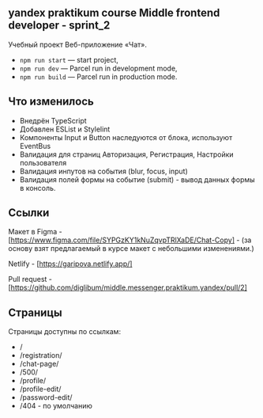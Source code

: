 ## yandex praktikum course Middle frontend developer - sprint_2

Учебный проект Веб-приложение «Чат».

- `npm run start` — start project,
- `npm run dev` — Parcel run in development mode,
- `npm run build` — Parcel run in production mode.


## Что изменилось

- Внедрён TypeScript
- Добавлен ESList и Stylelint 
- Компоненты Input и Button наследуются от блока, используют EventBus
- Валидация для страниц Авторизация, Регистрация, Настройки пользователя
- Валидация инпутов на события (blur, focus, input)
- Валидация полей формы на событие (submit) - вывод данных формы в консоль.


## Ссылки

Макет в Figma - [https://www.figma.com/file/SYPGzKY1kNuZqvpTRlXaDE/Chat-Copy] - (за основу взят предлагаемый в курсе макет с небольшими изменениями.)

Netlify - [https://garipova.netlify.app/]

Pull request - [https://github.com/diglibum/middle.messenger.praktikum.yandex/pull/2]


## Страницы
Страницы доступны по ссылкам:
- /
- /registration/
- /chat-page/
- /500/
- /profile/
- /profile-edit/
- /password-edit/
- /404 - по умолчанию
